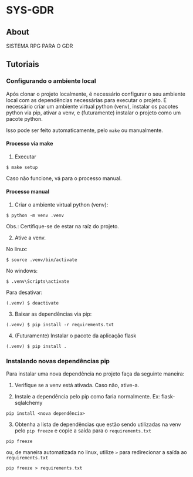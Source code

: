 # SYS-GDR

## About
SISTEMA RPG PARA O GDR

## Tutoriais

### Configurando o ambiente local

Após clonar o projeto localmente, é necessário configurar o seu ambiente local com as dependências necessárias para executar o projeto. É necessário criar um ambiente virtual python (venv), instalar os pacotes python via pip, ativar a venv, e (futuramente) instalar o projeto como um pacote python.

Isso pode ser feito automaticamente, pelo `make` ou manualmente.

#### Processo via make

1. Executar
```
$ make setup
```

Caso não funcione, vá para o processo manual.

#### Processo manual

1. Criar o ambiente virtual python (venv):
```
$ python -m venv .venv
```
Obs.: Certifique-se de estar na raíz do projeto.

2. Ative a venv.

No linux:
```
$ source .venv/bin/activate
```

No windows:
```
$ .venv\Scripts\activate
```

Para desativar:
```
(.venv) $ deactivate
```

3. Baixar as dependências via pip:
```
(.venv) $ pip install -r requirements.txt
```

4. (Futuramente) Instalar o pacote da aplicação flask
```
(.venv) $ pip install .
```


### Instalando novas dependências pip

Para instalar uma nova dependência no projeto faça da seguinte maneira:

1. Verifique se a venv está ativada. Caso não, ative-a.


2. Instale a dependência pelo pip como faria normalmente. Ex: flask-sqlalchemy
```
pip install <nova dependência>
```

3. Obtenha a lista de dependências que estão sendo utilizadas na venv pelo `pip freeze` e copie a saída para o `requirements.txt`
```
pip freeze
```

ou, de maneira automatizada no linux, utilize `>` para redirecionar a saída ao `requirements.txt`
```
pip freeze > requirements.txt
```

